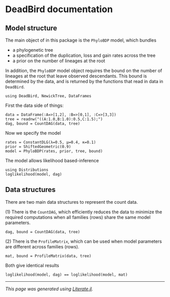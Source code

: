 
# DeadBird documentation

## Model structure

The main object of in this package is the `PhyloBDP` model, which bundles
- a phylogenetic tree
- a specification of the duplication, loss and gain rates across the tree
- a prior on the number of lineages at the root

In addition, the `PhyloBDP` model object requires the bound on the number
of lineages at the root that leave observed descendants. This bound is
determined by the data, and is returned by the functions that read in
data in `DeadBird`.

```@example index
using DeadBird, NewickTree, DataFrames
```

First the data side of things:

```@example index
data = DataFrame(:A=>[1,2], :B=>[0,1], :C=>[3,3])
tree = readnw("((A:1.0,B:1.0):0.5,C:1.5);")
dag, bound = CountDAG(data, tree)
```

Now we specify the model

```@example index
rates = ConstantDLG(λ=0.5, μ=0.4, κ=0.1)
prior = ShiftedGeometric(0.9)
model = PhyloBDP(rates, prior, tree, bound)
```

The model allows likelihood based-inference

```@example index
using Distributions
loglikelihood(model, dag)
```

## Data structures
There are two main data structures to represent the count data.

(1) There is the `CountDAG`, which efficiently reduces the data to minimize
the required computations when all families (rows) share the same model
parameters.

```@example index
dag, bound = CountDAG(data, tree)
```

(2) There is the `ProfileMatrix`, which can be used when model parameters are
different across families (rows).

```@example index
mat, bound = ProfileMatrix(data, tree)
```

Both give identical results

```@example index
loglikelihood(model, dag) == loglikelihood(model, mat)
```

---

*This page was generated using [Literate.jl](https://github.com/fredrikekre/Literate.jl).*

